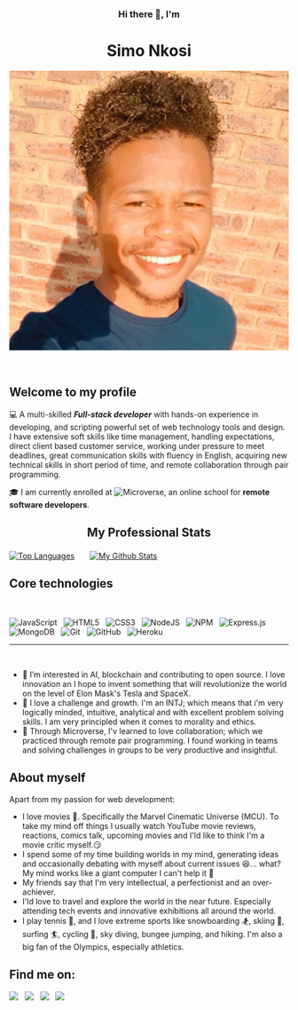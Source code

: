 ### <h3 align="center">Hi there 👋, I'm </h3>
# <h1 align="center">Simo Nkosi</h1>

<p align="center">
  <img src="./images/profile-photo.jpg" />
</p>

&nbsp;
## Welcome to my profile

:computer: A multi-skilled **<i>Full-stack developer</i>** with hands-on experience in developing, and scripting powerful set of web technology tools and design. I have extensive soft skills like time management, handling expectations, direct client based customer service, working under pressure to meet deadlines, great communication skills with fluency in English, acquiring new technical skills in short period of time, and remote collaboration through pair programming.

:mortar_board: I am currently enrolled at ![Microverse](https://img.shields.io/badge/Microverse-blueviolet), an online school for **remote software developers**.
&nbsp;

## <p align="center">My Professional Stats</p>

[![Top Languages](https://github-readme-stats.vercel.app/api/top-langs/?username=KDlamini&theme=radical)](https://github.com/KDlamini/github-readme-stats) &nbsp; &nbsp; &nbsp;
[![My Github Stats](https://github-readme-stats.vercel.app/api?username=KDlamini&theme=radical)](https://github.com/KDlamini/github-readme-stats)

## Core technologies
&nbsp;

![JavaScript](https://img.shields.io/badge/javascript-%23323330.svg?style=for-the-badge&logo=javascript&logoColor=%23F7DF1E) &nbsp;
![HTML5](https://img.shields.io/badge/html5-%23E34F26.svg?style=for-the-badge&logo=html5&logoColor=white) &nbsp;
![CSS3](https://img.shields.io/badge/css3-%231572B6.svg?style=for-the-badge&logo=css3&logoColor=white) &nbsp;
![NodeJS](https://img.shields.io/badge/node.js-6DA55F?style=for-the-badge&logo=node.js&logoColor=white) &nbsp;
![NPM](https://img.shields.io/badge/NPM-%23000000.svg?style=for-the-badge&logo=npm&logoColor=white) &nbsp;
![Express.js](https://img.shields.io/badge/express.js-%23404d59.svg?style=for-the-badge&logo=express&logoColor=%2361DAFB) &nbsp;
![MongoDB](https://img.shields.io/badge/MongoDB-%234ea94b.svg?style=for-the-badge&logo=mongodb&logoColor=white) &nbsp;
![Git](https://img.shields.io/badge/git-%23F05033.svg?style=for-the-badge&logo=git&logoColor=white) &nbsp;
![GitHub](https://img.shields.io/badge/github-%23121011.svg?style=for-the-badge&logo=github&logoColor=white) &nbsp;
![Heroku](https://img.shields.io/badge/heroku-%23430098.svg?style=for-the-badge&logo=heroku&logoColor=white)
<hr>
&nbsp;

- 🔭 I’m interested in AI, blockchain and contributing to open source. I love innovation an I hope to invent something that will revolutionize the world on the level of Elon Mask's Tesla and SpaceX.
- 🌱 I love a challenge and growth. I'm an INTJ; which means that i'm very logically minded, intuitive, analytical and with excellent problem solving skills. I am very principled when it comes to morality and ethics.
- 👯 Through Microverse, I'v learned to love collaboration; which we practiced through remote pair programming. I found working in teams and solving challenges in groups to be very productive and insightful.

## About myself

  Apart from my passion for web development:
  - I love movies :movie_camera:. Specifically the Marvel Cinematic Universe (MCU). To take my mind off things I usually watch YouTube movie reviews, reactions, comics talk, upcoming movies and I'ld like to think I'm a movie critic myself.:smirk:
  - I spend some of my time building worlds in my mind, generating ideas and occasionally debating with myself about current issues :laughing:... what? My mind works like a giant computer I can't help it :see_no_evil:
  - My friends say that I'm very intellectual, a perfectionist and an over-achiever.
  - I'ld love to travel and explore the world in the near future. Especially attending tech events and innovative exhibitions all around the world.
  - I play tennis :tennis:, and I love extreme sports like snowboarding :snowboarder:, skiing :ski:, surfing :surfer:, cycling :bicyclist:, sky diving, bungee jumping, and hiking. I'm also a big fan of the Olympics, especially athletics.


## Find me on:

<a target="_blank"
href="https://www.linkedin.com/in/simo-nkosi-418523180/"><img
src="https://img.shields.io/badge/-LinkedIn-0077b5?style=for-the-badge&logo=LinkedIn&logoColor=white"></img></a> &nbsp;
<a target="_blank"
href="https://twitter.com/RealSimoNkosi"><img
src="https://img.shields.io/badge/-Twitter-1DA1F2?style=for-the-badge&logo=Twitter&logoColor=white"></img></a>  &nbsp;
<a target="_blank"
href="mailto:simosakhenkosi@gmail.com"><img
src="https://img.shields.io/badge/-Gmail-D14836?style=for-the-badge&logo=Gmail&logoColor=white"></img></a> &nbsp;
<a target="_blank"
href="https://wa.me/+27670980127"><img
src="https://img.shields.io/badge/WhatsApp-25D366?style=for-the-badge&logo=whatsapp&logoColor=white"></a>

